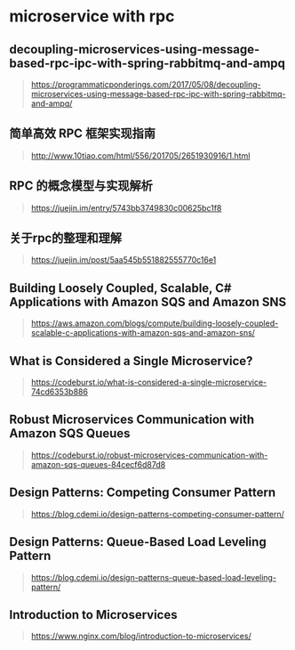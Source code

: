 microservice with rpc
====
## decoupling-microservices-using-message-based-rpc-ipc-with-spring-rabbitmq-and-ampq
> https://programmaticponderings.com/2017/05/08/decoupling-microservices-using-message-based-rpc-ipc-with-spring-rabbitmq-and-ampq/

## 简单高效 RPC 框架实现指南
> http://www.10tiao.com/html/556/201705/2651930916/1.html

## RPC 的概念模型与实现解析
> https://juejin.im/entry/5743bb3749830c00625bc1f8

## 关于rpc的整理和理解
> https://juejin.im/post/5aa545b551882555770c16e1

## Building Loosely Coupled, Scalable, C# Applications with Amazon SQS and Amazon SNS
> https://aws.amazon.com/blogs/compute/building-loosely-coupled-scalable-c-applications-with-amazon-sqs-and-amazon-sns/

## What is Considered a Single Microservice?
> https://codeburst.io/what-is-considered-a-single-microservice-74cd6353b886

## Robust Microservices Communication with Amazon SQS Queues
> https://codeburst.io/robust-microservices-communication-with-amazon-sqs-queues-84cecf6d87d8

## Design Patterns: Competing Consumer Pattern
> https://blog.cdemi.io/design-patterns-competing-consumer-pattern/

## Design Patterns: Queue-Based Load Leveling Pattern
> https://blog.cdemi.io/design-patterns-queue-based-load-leveling-pattern/

## Introduction to Microservices
> https://www.nginx.com/blog/introduction-to-microservices/